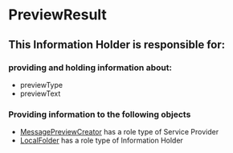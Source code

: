 # PreviewResult
## This Information Holder is responsible for:
### providing and holding information about: 
* previewType
* previewText
### Providing information to the following objects 
* [MessagePreviewCreator](../ServiceProviders/MessagePreviewCreator.md) has a role type of Service Provider
* [LocalFolder](../InformationHolders/LocalFolder.md) has a role type of Information Holder
